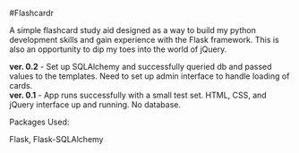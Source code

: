 #Flashcardr

A simple flashcard study aid designed as a way to build my python development skills and gain experience with the Flask framework. This is also an opportunity to dip my toes into the world of jQuery.

**ver. 0.2** - Set up SQLAlchemy and successfully queried db and passed values to the templates. Need to set up admin interface to handle loading of cards.  
**ver. 0.1** - App runs successfully with a small test set. HTML, CSS, and jQuery interface up and running. No database.  


Packages Used:

Flask, Flask-SQLAlchemy